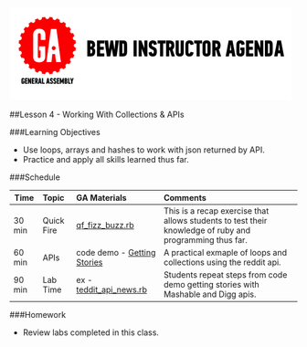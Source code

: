 ![GeneralAssemb.ly](../assets/ICL_icons/instr_agenda.png)

##Lesson 4 - Working With Collections & APIs

###Learning Objectives

-	Use loops, arrays and hashes to work with json returned by API. 
-	Practice and apply all skills learned thus far.


###Schedule

| Time        | Topic| GA Materials| Comments |
| ------------- |:-------------|:-------------------|:-------------------|
| 30 min | Quick Fire |[qf_fizz_buzz.rb](instr_exercise_notes.md) | This is a recap exercise that allows students to test their knowledge of ruby and programming thus far. | 
| 60 min | APIs | code demo - [Getting Stories](instr_code_demo_notes.rb)<br> | A practical exmaple of loops and collections using the reddit api. |
| 90 min | Lab Time | ex - [teddit_api_news.rb](instr_exercise_notes.md) | Students repeat steps from code demo getting stories with Mashable and Digg apis.|


###Homework

-	Review labs completed in this class.




